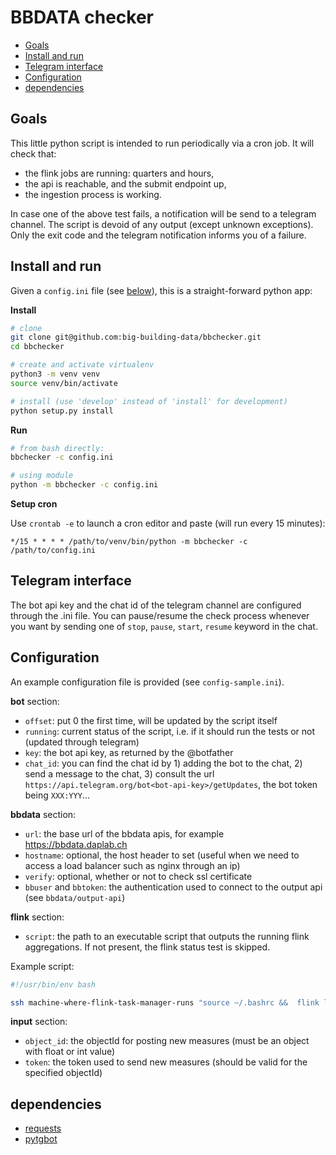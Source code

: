 # BBDATA checker

* [Goals](#goals)
* [Install and run](#install-and-run)
* [Telegram interface](#telegram-interface)
* [Configuration](#configuration)
* [dependencies](#dependencies)

## Goals

This little python script is intended to run periodically via a cron job. It will check that:

- the flink jobs are running: quarters and hours,
- the api is reachable, and the submit endpoint up,
- the ingestion process is working.

In case one of the above test fails, a notification will be send to a telegram channel.
The script is devoid of any output (except unknown exceptions). 
Only the exit code and the telegram notification informs you of a failure.

## Install and run

Given a `config.ini` file (see [below](#Configuration)), this is a straight-forward python app:

__Install__

```bash
# clone
git clone git@github.com:big-building-data/bbchecker.git
cd bbchecker

# create and activate virtualenv
python3 -m venv venv
source venv/bin/activate

# install (use 'develop' instead of 'install' for development)
python setup.py install
```

__Run__
```bash
# from bash directly:
bbchecker -c config.ini

# using module
python -m bbchecker -c config.ini
```

__Setup cron__

Use `crontab -e` to launch a cron editor and paste (will run every 15 minutes):
```text 
*/15 * * * * /path/to/venv/bin/python -m bbchecker -c /path/to/config.ini
```

## Telegram interface

The bot api key and the chat id of the telegram channel are configured through the .ini file.
You can pause/resume the check process whenever you want by sending one of `stop`, `pause`, `start`, `resume` keyword in the chat.

## Configuration

An example configuration file is provided (see `config-sample.ini`).

__bot__ section:

- `offset`: put 0 the first time, will be updated by the script itself
- `running`: current status of the script, i.e. if it should run the tests or not (updated through telegram)
- `key`: the bot api key, as returned by the @botfather
- `chat_id`: you can find the chat id by 1) adding the bot to the chat, 2) send a message to the chat,
  3) consult the url `https://api.telegram.org/bot<bot-api-key>/getUpdates`, the bot token being `XXX:YYY`...

__bbdata__ section:

- `url`: the base url of the bbdata apis, for example https://bbdata.daplab.ch
- `hostname`: optional, the host header to set (useful when we need to access a load balancer such as nginx through an ip)
- `verify`: optional, whether or not to check ssl certificate
- `bbuser` and `bbtoken`: the authentication used to connect to the output api (see `bbdata/output-api`)

__flink__ section:

- `script`: the path to an executable script that outputs the running flink aggregations. If not present, the flink status test is skipped.

Example script:
```bash
#!/usr/bin/env bash

ssh machine-where-flink-task-manager-runs "source ~/.bashrc &&  flink list 2>&1 | grep -E '[0-9a-f]{32}' || true"
```

__input__ section:

- `object_id`: the objectId for posting new measures (must be an object with float or int value)
- `token`: the token used to send new measures (should be valid for the specified objectId)

## dependencies

- [requests](http://docs.python-requests.org/en/master/)
- [pytgbot](https://github.com/luckydonald/pytgbot)